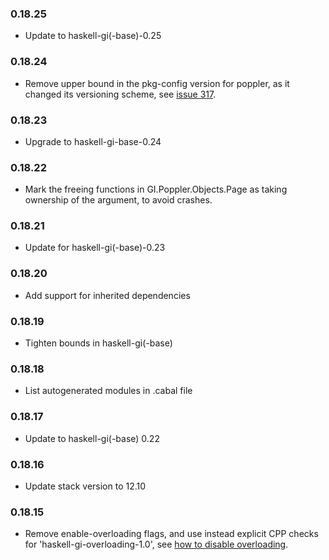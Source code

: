 ### 0.18.25

+ Update to haskell-gi(-base)-0.25

### 0.18.24

+ Remove upper bound in the pkg-config version for poppler, as it changed its versioning scheme, see [issue 317](https://github.com/haskell-gi/haskell-gi/issues/317).

### 0.18.23

+ Upgrade to haskell-gi-base-0.24

### 0.18.22

+ Mark the freeing functions in GI.Poppler.Objects.Page as taking ownership of the argument, to avoid crashes.

### 0.18.21

+ Update for haskell-gi(-base)-0.23

### 0.18.20

+ Add support for inherited dependencies

### 0.18.19

+ Tighten bounds in haskell-gi(-base)

### 0.18.18

+ List autogenerated modules in .cabal file

### 0.18.17

+ Update to haskell-gi(-base) 0.22

### 0.18.16

+ Update stack version to 12.10

### 0.18.15

+ Remove enable-overloading flags, and use instead explicit CPP checks for 'haskell-gi-overloading-1.0', see [how to disable overloading](https://github.com/haskell-gi/haskell-gi/wiki/Overloading\#disabling-overloading).

